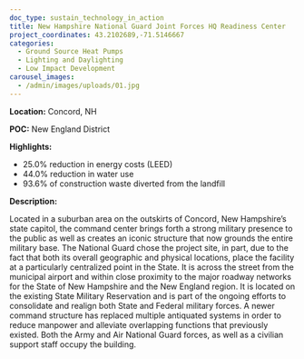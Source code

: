 ```yaml
---
doc_type: sustain_technology_in_action
title: New Hampshire National Guard Joint Forces HQ Readiness Center
project_coordinates: 43.2102689,-71.5146667
categories:
  - Ground Source Heat Pumps
  - Lighting and Daylighting
  - Low Impact Development
carousel_images:
  - /admin/images/uploads/01.jpg
---
```


**Location:** Concord, NH

**POC:** New England District

**Highlights:**

- 25.0% reduction in energy costs (LEED)
- 44.0% reduction in water use
- 93.6% of construction waste diverted from the landfill

**Description:**

Located in a suburban area on the outskirts of Concord, New Hampshire’s state capitol, the command center brings forth a strong military presence to the public as well as creates an iconic structure that now grounds the entire military base. The National Guard chose the project site, in part, due to the fact that both its overall geographic and physical locations, place the facility at a particularly centralized point in the State. It is across the street from the municipal airport and within close proximity to the major roadway networks for the State of New Hampshire and the New England region. It is located on the existing State Military Reservation and is part of the ongoing efforts to consolidate and realign both State and Federal military forces. A newer command structure has replaced multiple antiquated systems in order to reduce manpower and alleviate overlapping functions that previously existed. Both the Army and Air National Guard forces, as well as a civilian support staff occupy the building.
